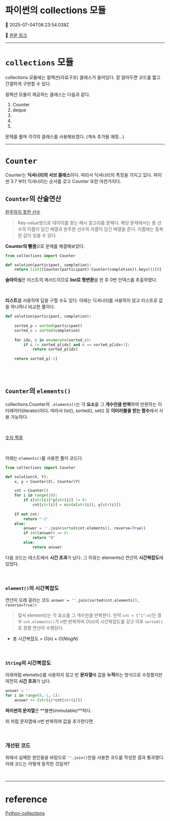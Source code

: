 # 파이썬의 collections 모듈

📅 2025-07-04T08:23:54.038Z

🔗 [원문 링크](https://velog.io/@son-dan-ha/파이썬의-collections-모듈)

---



# `collections` 모듈
collections 모듈에는 컬렉션(자료구조) 클래스가 들어있다. 잘 알아두면 코드를 짧고 간결하게 구현할 수 있다.

컬렉션 모듈이 제공하는 클래스는 다음과 같다. 

1. Counter
2. deque
3. 
4. 
5. 

문제를 풀며 각각의 클래스를 사용해보겠다. 
(계속 추가될 예정...)
<br>

---
# `Counter`

Counter는 **딕셔너리의 서브 클래스**이다. 따라서 딕셔너리의 특징을 가지고 있다. 파이썬 3.7 부터 딕셔너리는 순서를 갖고 Counter 또한 마찬가지다.

## `Counter`의 산술연산
[완주하지 못한 선수](https://school.programmers.co.kr/learn/courses/30/lessons/42576)

> Key-value쌍으로 데이터를 찾는 해시 알고리즘 문제다. 해당 문제에서는 총 선수의 이름이 담긴 배열과 완주한 선수의 이름이 담긴 배열을 준다. 이름에는 중복된 값이 있을 수 있다. 

**Counter의 뺄셈**으로 문제를 해결해보았다. 

```python
from collections import Counter 

def solution(participant, completion):
    return list((Counter(participant)-Counter(completion)).keys())[0]
```
**슬라이싱**은 리스트의 메서드이므로 **list로 형변환**을 한 후 0번 인덱스를 추출하였다.




<br>

**리스트**를 사용하여 답을 구할 수도 있다. 아래는 딕셔너리를 사용하지 않고 리스트로 값을 하나하나 비교한 풀이다.

```python
def solution(participant, completion):
    
    sorted_p = sorted(participant)
    sorted_c = sorted(completion)
        
    for idx, c in enumerate(sorted_c):
        if c != sorted_p[idx] and c == sorted_p[idx+1]:
            return sorted_p[idx]
        
    return sorted_p[-1]
```
<br>





<br>

## `Counter`의 `elements()`

collections.Counter의 `.elements()`는 각 **요소**를 그 **개수만큼 반복**하여 반환하는 이터레이터(iterator)이다. 따라서 list(), sorted(), set() 등 **이터러블을 받는 함수**에서 사용 가능하다. 

<br>

[숫자 짝꿍](https://school.programmers.co.kr/learn/courses/30/lessons/131128)


<br>

아래는 `elements()`를 사용한 풀이 코드다.
```python
from collections import Counter

def solution(X, Y):
    x, y = Counter(X), Counter(Y)

    cnt = Counter()
    for i in range(10):
        if x[str(i)]*y[str(i)] != 0:
            cnt[str(i)] = min(x[str(i)], y[str(i)])
    
    if not cnt:
        return "-1"
    else:
        answer = ''.join(sorted(cnt.elements(), reverse=True))
        if int(answer) == 0:
            return "0"
        else:
            return answer
```
다음 코드는 테스트에서 **시간 초과**가 났다. 그 이유는 elements() 연산의 **시간복잡도**에 있었다.

<br>

### `element()`의 시간복잡도

연산이 오래 걸리는 코드
`answer = ''.join(sorted(cnt.elements(), reverse=True))`


>앞서 element()는 각 요소를 그 개수만큼 반복한다. 만약 `cnt = {"1":n}`인 경우 `cnt.elements()`가 n번 반복하여 $O(n)$의 시간복잡도를 갖고 이후 `sorted()`로 정렬 연산이 수행된다. 
- 총 시간복잡도 = $O(n) \times O(N log N)$

<br>

### `String`의 시간복잡도

아래처럼 elemets()를 사용하지 않고 빈 **문자열**에 값을 **누적**하는 방식으로 수정했지만 여전히 **시간 초과**가 났다.

```python
answer = ''
for i in range(9,-1,-1):
	answer += (str(i)*cnt[str(i)])
```

**파이썬의 문자열**은 **불변(immutable)**하다.

위 처럼 문자열에 n번 반복하여 값을 추가한다면 

<br>

### 개선된 코드

위에서 실패한 원인들을 바탕으로 `''.join()`만을 사용한 코드를 작성한 결과 통과했다. 아래 코드는 어떻게 동작한 것일까?





<br>

---

# reference

[Python-collections](https://docs.python.org/ko/3.13/library/collections.html#collections.Counter)



















